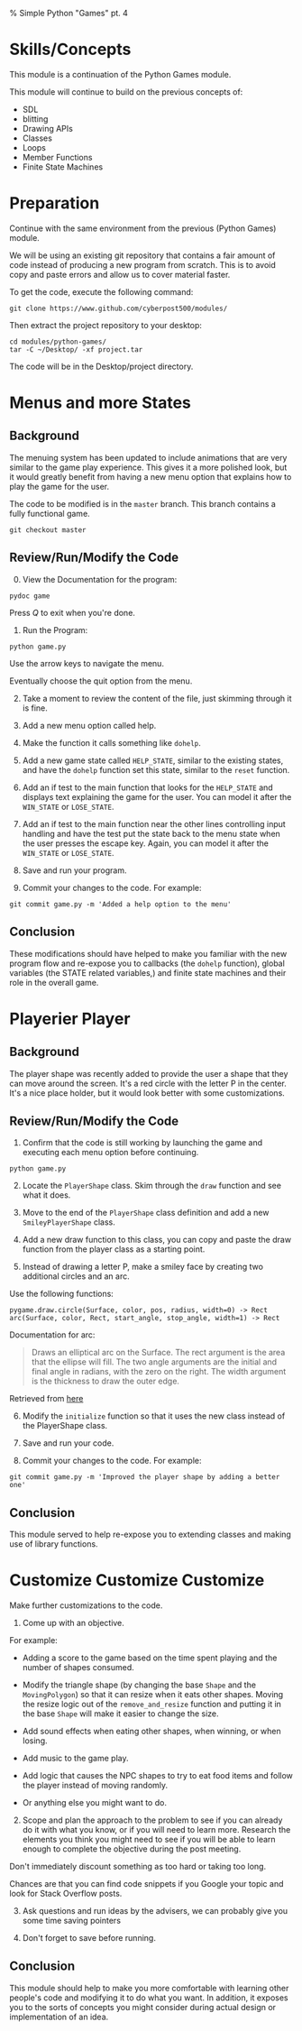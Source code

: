 % Simple Python "Games" pt. 4

Skills/Concepts
===============
This module is a continuation of the Python Games module.

This module will continue to build on the previous concepts of:

* SDL
* blitting
* Drawing APIs
* Classes
* Loops
* Member Functions
* Finite State Machines

Preparation
===========
Continue with the same environment from the previous (Python Games) module.

We will be using an existing git repository that contains a fair amount of
code instead of producing a new program from scratch.  This is to avoid copy
and paste errors and allow us to cover material faster.

To get the code, execute the following command:

    git clone https://www.github.com/cyberpost500/modules/

Then extract the project repository to your desktop:

    cd modules/python-games/
    tar -C ~/Desktop/ -xf project.tar

The code will be in the Desktop/project directory.


Menus and more States
=====

Background
----------
The menuing system has been updated to include animations that are very similar
to the game play experience.  This gives it a more polished look, but it would
greatly benefit from having a new menu option that explains how to play the
game for the user.

The code to be modified is in the `master` branch.  This branch contains a
fully functional game.

~~~~ {.bash}
git checkout master
~~~~~~~~~~~~~~~~~~~~


Review/Run/Modify the Code
------------

0.  View the Documentation for the program:

~~~~
pydoc game
~~~~~~~~~~~~~~~~~~~~

Press *Q* to exit when you're done.

1.  Run the Program:

~~~~
python game.py
~~~~~~~~~~~~~~~~~~~~

Use the arrow keys to navigate the menu.

Eventually choose the quit option from the menu.

2.  Take a moment to review the content of the file, just skimming through it
    is fine.

3.  Add a new menu option called help.

4.  Make the function it calls something like `dohelp`.

5.  Add a new game state called `HELP_STATE`, similar to the existing states,
    and have the `dohelp` function set this state, similar to the `reset`
function.

6.  Add an if test to the main function that looks for the `HELP_STATE` and
    displays text explaining the game for the user.  You can model it after the
`WIN_STATE` or `LOSE_STATE`.

7.  Add an if test to the main function near the other lines controlling input
    handling and have the test put the state back to the menu state when the
user presses the escape key.  Again, you can model it after the `WIN_STATE` or
`LOSE_STATE`.

8.  Save and run your program.

9.  Commit your changes to the code.  For example:

~~~~ {.bash}
git commit game.py -m 'Added a help option to the menu'
~~~~~~~~~~~~~~~~~~~~

Conclusion
----------
These modifications should have helped to make you familiar with the new
program flow and re-expose you to callbacks (the `dohelp` function), global
variables (the STATE related variables,) and finite state machines and their
role in the overall game.


Playerier Player
======

Background
----------
The player shape was recently added to provide the user a shape that they can
move around the screen.  It's a red circle with the letter P in the center.
It's a nice place holder, but it would look better with some customizations.

Review/Run/Modify the Code
------------

1.  Confirm that the code is still working by launching the game and executing
    each menu option before continuing.

~~~~
python game.py
~~~~~~~~~~~~~~~~~~~~

2.  Locate the `PlayerShape` class.  Skim through the `draw` function and see
    what it does.

3.  Move to the end of the `PlayerShape` class definition and add a new
    `SmileyPlayerShape` class.

4.  Add a new draw function to this class, you can copy and paste the draw
    function from the player class as a starting point.

5.  Instead of drawing a letter P, make a smiley face by creating two
    additional circles and an arc.

Use the following functions:

    pygame.draw.circle(Surface, color, pos, radius, width=0) -> Rect
    arc(Surface, color, Rect, start_angle, stop_angle, width=1) -> Rect

Documentation for arc:

>   Draws an elliptical arc on the Surface. The rect argument is the area that
>   the ellipse will fill. The two angle arguments are the initial and final
>   angle in radians, with the zero on the right. The width argument is the
>   thickness to draw the outer edge.

Retrieved from [here](http://www.pygame.org/docs/ref/draw.html#pygame.draw.arc)

6.  Modify the `initialize` function so that it uses the new class instead of
    the PlayerShape class.

7.  Save and run your code.

9.  Commit your changes to the code.  For example:

~~~~ {.bash}
git commit game.py -m 'Improved the player shape by adding a better one'
~~~~~~~~~~~~~~~~~~~~

Conclusion
----------
This module served to help re-expose you to extending classes and making use of
library functions.

Customize Customize Customize
=============================

Make further customizations to the code.

1.  Come up with an objective.

For example:

* Adding a score to the game based on the time spent playing and the number
of shapes consumed.

* Modify the triangle shape (by changing the base `Shape` and the
  `MovingPolygon`) so that it can resize when it eats other shapes.  Moving the
resize logic out of the `remove_and_resize` function and putting it in the base
`Shape` will make it easier to change the size.

* Add sound effects when eating other shapes, when winning, or when losing.

* Add music to the game play.

* Add logic that causes the NPC shapes to try to eat food items and follow the
  player instead of moving randomly.

* Or anything else you might want to do.

2.  Scope and plan the approach to the problem to see if you can already do it
    with what you know, or if you will need to learn more.  Research the
elements you think you might need to see if you will be able to learn enough to
complete the objective during the post meeting.

Don't immediately discount something as too hard or taking too long.

Chances are that you can find code snippets if you Google your topic and look
for Stack Overflow posts.

3.  Ask questions and run ideas by the advisers, we can probably give you some
    time saving pointers

4.  Don't forget to save before running.


Conclusion
----------
This module should help to make you more comfortable with learning other
people's code and modifying it to do what you want.  In addition, it exposes
you to the sorts of concepts you might consider during actual design or
implementation of an idea.

